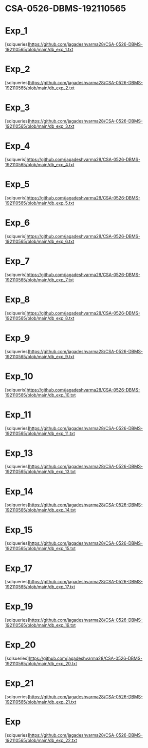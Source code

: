 # CSA-0526-DBMS-192110565
# Exp_1
[sqlqueries]https://github.com/jagadeshvarma28/CSA-0526-DBMS-192110565/blob/main/db_exp_1.txt
# Exp_2
[sqlqueries]https://github.com/jagadeshvarma28/CSA-0526-DBMS-192110565/blob/main/db_exp_2.txt
# Exp_3
[sqlqueries]https://github.com/jagadeshvarma28/CSA-0526-DBMS-192110565/blob/main/db_exp_3.txt
# Exp_4
[sqlqueris]https://github.com/jagadeshvarma28/CSA-0526-DBMS-192110565/blob/main/db_exp_4.txt
# Exp_5
[sqlqueris]https://github.com/jagadeshvarma28/CSA-0526-DBMS-192110565/blob/main/db_exp_5.txt
# Exp_6
[sqlqueris]https://github.com/jagadeshvarma28/CSA-0526-DBMS-192110565/blob/main/db_exp_6.txt
# Exp_7
[sqlqueris]https://github.com/jagadeshvarma28/CSA-0526-DBMS-192110565/blob/main/db_exp_7.txt
# Exp_8
[sqlqueris]https://github.com/jagadeshvarma28/CSA-0526-DBMS-192110565/blob/main/db_exp_8.txt
# Exp_9
[sqlqueries]https://github.com/jagadeshvarma28/CSA-0526-DBMS-192110565/blob/main/db_exp_9.txt
# Exp_10
[sqlqueris]https://github.com/jagadeshvarma28/CSA-0526-DBMS-192110565/blob/main/db_exp_10.txt
# Exp_11
[sqlqueries]https://github.com/jagadeshvarma28/CSA-0526-DBMS-192110565/blob/main/db_exp_11.txt


# Exp_13
[sqlqueries]https://github.com/jagadeshvarma28/CSA-0526-DBMS-192110565/blob/main/db_exp_13.txt
# Exp_14
[sqlqueries]https://github.com/jagadeshvarma28/CSA-0526-DBMS-192110565/blob/main/db_exp_14.txt
# Exp_15
[sqlqueries]https://github.com/jagadeshvarma28/CSA-0526-DBMS-192110565/blob/main/db_exp_15.txt


# Exp_17
[sqlqueries]https://github.com/jagadeshvarma28/CSA-0526-DBMS-192110565/blob/main/db_exp_17.txt


# Exp_19
[sqlqueries]https://github.com/jagadeshvarma28/CSA-0526-DBMS-192110565/blob/main/db_exp_19.txt
# Exp_20
[sqlsueries]https://github.com/jagadeshvarma28/CSA-0526-DBMS-192110565/blob/main/db_exp_20.txt
# Exp_21
[sqlqueries]https://github.com/jagadeshvarma28/CSA-0526-DBMS-192110565/blob/main/db_exp_21.txt
# Exp
[sqlqueries]https://github.com/jagadeshvarma28/CSA-0526-DBMS-192110565/blob/main/db_exp_22.txt
